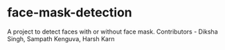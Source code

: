 # face-mask-detection
A project to detect faces with or without face mask.
Contributors - Diksha Singh, Sampath Kenguva, Harsh Karn
